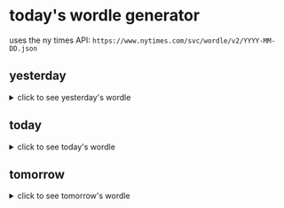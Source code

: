 # today's wordle generator

uses the ny times API: `https://www.nytimes.com/svc/wordle/v2/YYYY-MM-DD.json`

## yesterday

<details>
    <summary>click to see yesterday's wordle</summary>

    whirl

</details>

## today

<details>
    <summary>click to see today's wordle</summary>

    barge

</details>

## tomorrow

<details>
    <summary>click to see tomorrow's wordle</summary>

    fiend

</details>
